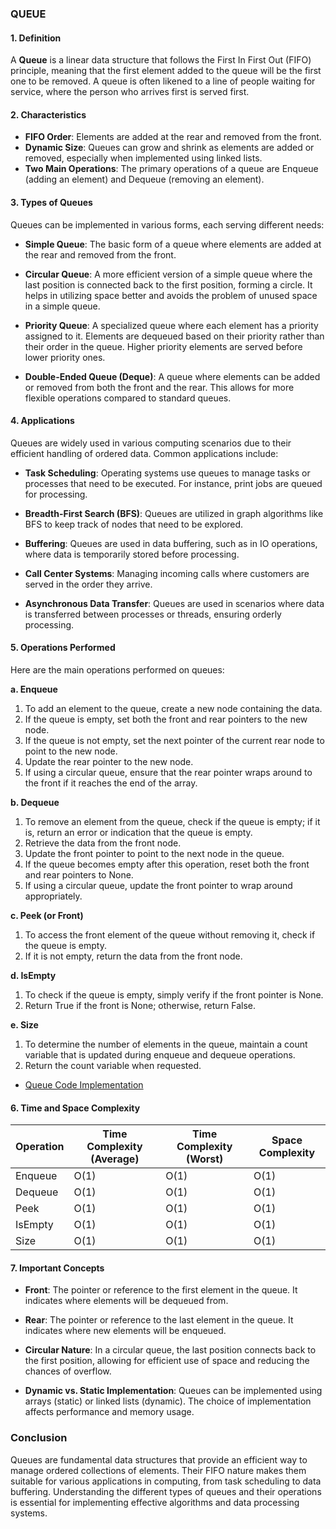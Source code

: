 
###  QUEUE

#### 1. Definition
A **Queue** is a linear data structure that follows the First In First Out (FIFO) principle, meaning that the first element added to the queue will be the first one to be removed. A queue is often likened to a line of people waiting for service, where the person who arrives first is served first. 

#### 2. Characteristics
- **FIFO Order**: Elements are added at the rear and removed from the front.
- **Dynamic Size**: Queues can grow and shrink as elements are added or removed, especially when implemented using linked lists.
- **Two Main Operations**: The primary operations of a queue are Enqueue (adding an element) and Dequeue (removing an element).

#### 3. Types of Queues
Queues can be implemented in various forms, each serving different needs:

- **Simple Queue**: The basic form of a queue where elements are added at the rear and removed from the front.
  
- **Circular Queue**: A more efficient version of a simple queue where the last position is connected back to the first position, forming a circle. It helps in utilizing space better and avoids the problem of unused space in a simple queue.

- **Priority Queue**: A specialized queue where each element has a priority assigned to it. Elements are dequeued based on their priority rather than their order in the queue. Higher priority elements are served before lower priority ones.

- **Double-Ended Queue (Deque)**: A queue where elements can be added or removed from both the front and the rear. This allows for more flexible operations compared to standard queues.

#### 4. Applications
Queues are widely used in various computing scenarios due to their efficient handling of ordered data. Common applications include:

- **Task Scheduling**: Operating systems use queues to manage tasks or processes that need to be executed. For instance, print jobs are queued for processing.

- **Breadth-First Search (BFS)**: Queues are utilized in graph algorithms like BFS to keep track of nodes that need to be explored.

- **Buffering**: Queues are used in data buffering, such as in IO operations, where data is temporarily stored before processing.

- **Call Center Systems**: Managing incoming calls where customers are served in the order they arrive.

- **Asynchronous Data Transfer**: Queues are used in scenarios where data is transferred between processes or threads, ensuring orderly processing.

#### 5. Operations Performed
Here are the main operations performed on queues:

**a. Enqueue**
1. To add an element to the queue, create a new node containing the data.
2. If the queue is empty, set both the front and rear pointers to the new node.
3. If the queue is not empty, set the next pointer of the current rear node to point to the new node.
4. Update the rear pointer to the new node.
5. If using a circular queue, ensure that the rear pointer wraps around to the front if it reaches the end of the array.

**b. Dequeue**
1. To remove an element from the queue, check if the queue is empty; if it is, return an error or indication that the queue is empty.
2. Retrieve the data from the front node.
3. Update the front pointer to point to the next node in the queue.
4. If the queue becomes empty after this operation, reset both the front and rear pointers to None.
5. If using a circular queue, update the front pointer to wrap around appropriately.

**c. Peek (or Front)**
1. To access the front element of the queue without removing it, check if the queue is empty.
2. If it is not empty, return the data from the front node.

**d. IsEmpty**
1. To check if the queue is empty, simply verify if the front pointer is None.
2. Return True if the front is None; otherwise, return False.

**e. Size**
1. To determine the number of elements in the queue, maintain a count variable that is updated during enqueue and dequeue operations.
2. Return the count variable when requested.

- [Queue Code Implementation](https://github.com/henok-getahun/DataStructureAndAlgorithm-DSA-/blob/main/5%20QUEUE.py)
#### 6. Time and Space Complexity

| Operation      | Time Complexity (Average) | Time Complexity (Worst) | Space Complexity |
|----------------|----------------------------|-------------------------|------------------|
| Enqueue        | O(1)                       | O(1)                    | O(1)             |
| Dequeue        | O(1)                       | O(1)                    | O(1)             |
| Peek           | O(1)                       | O(1)                    | O(1)             |
| IsEmpty        | O(1)                       | O(1)                    | O(1)             |
| Size           | O(1)                       | O(1)                    | O(1)             |

#### 7. Important Concepts
- **Front**: The pointer or reference to the first element in the queue. It indicates where elements will be dequeued from.

- **Rear**: The pointer or reference to the last element in the queue. It indicates where new elements will be enqueued.

- **Circular Nature**: In a circular queue, the last position connects back to the first position, allowing for efficient use of space and reducing the chances of overflow.

- **Dynamic vs. Static Implementation**: Queues can be implemented using arrays (static) or linked lists (dynamic). The choice of implementation affects performance and memory usage.

### Conclusion
Queues are fundamental data structures that provide an efficient way to manage ordered collections of elements. Their FIFO nature makes them suitable for various applications in computing, from task scheduling to data buffering. Understanding the different types of queues and their operations is essential for implementing effective algorithms and data processing systems.
